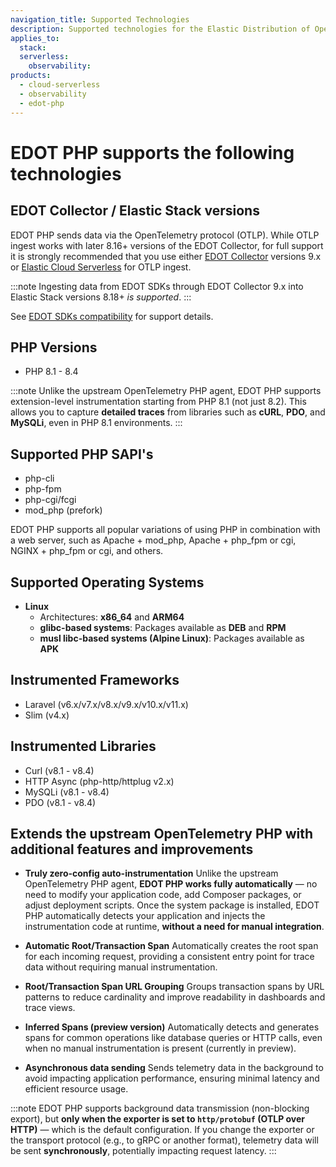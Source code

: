 ```yaml
---
navigation_title: Supported Technologies
description: Supported technologies for the Elastic Distribution of OpenTelemetry PHP.
applies_to:
  stack:
  serverless:
    observability:
products:
  - cloud-serverless
  - observability
  - edot-php
---
```


# EDOT PHP supports the following technologies

## EDOT Collector / Elastic Stack versions

EDOT PHP sends data via the OpenTelemetry protocol (OTLP). While OTLP ingest works with later 8.16+ versions of the EDOT Collector, for full support it is strongly recommended that you use either [EDOT Collector](../../edot-collector/) versions 9.x or [Elastic Cloud Serverless](https://www.elastic.co/guide/en/serverless/current/intro.html) for OTLP ingest.

:::note
Ingesting data from EDOT SDKs through EDOT Collector 9.x into Elastic Stack versions 8.18+ *is supported*.
:::

See [EDOT SDKs compatibility](../../compatibility/sdks.md) for support details.

## PHP Versions
- PHP 8.1 - 8.4

:::note
Unlike the upstream OpenTelemetry PHP agent, EDOT PHP supports extension-level instrumentation starting from PHP 8.1 (not just 8.2).
This allows you to capture **detailed traces** from libraries such as **cURL**, **PDO**, and **MySQLi**, even in PHP 8.1 environments.
:::

## Supported PHP SAPI's
- php-cli
- php-fpm
- php-cgi/fcgi
- mod_php (prefork)

EDOT PHP supports all popular variations of using PHP in combination with a web server, such as Apache + mod_php, Apache + php_fpm or cgi, NGINX + php_fpm or cgi, and others.

## Supported Operating Systems
- **Linux**
  - Architectures: **x86_64** and **ARM64**
  - **glibc-based systems**: Packages available as **DEB** and **RPM**
  - **musl libc-based systems (Alpine Linux)**: Packages available as **APK**

## Instrumented Frameworks
- Laravel (v6.x/v7.x/v8.x/v9.x/v10.x/v11.x)
- Slim (v4.x)

## Instrumented Libraries
- Curl (v8.1 - v8.4)
- HTTP Async (php-http/httplug v2.x)
- MySQLi (v8.1 - v8.4)
- PDO (v8.1 - v8.4)

## Extends the upstream OpenTelemetry PHP with additional features and improvements
- **Truly zero-config auto-instrumentation**
  Unlike the upstream OpenTelemetry PHP agent, **EDOT PHP works fully automatically** — no need to modify your application code, add Composer packages, or adjust deployment scripts.
  Once the system package is installed, EDOT PHP automatically detects your application and injects the instrumentation code at runtime, **without a need for manual integration**.

- **Automatic Root/Transaction Span**
  Automatically creates the root span for each incoming request, providing a consistent entry point for trace data without requiring manual instrumentation.

- **Root/Transaction Span URL Grouping**
  Groups transaction spans by URL patterns to reduce cardinality and improve readability in dashboards and trace views.

- **Inferred Spans (preview version)**
  Automatically detects and generates spans for common operations like database queries or HTTP calls, even when no manual instrumentation is present (currently in preview).

- **Asynchronous data sending**
  Sends telemetry data in the background to avoid impacting application performance, ensuring minimal latency and efficient resource usage.

:::note
EDOT PHP supports background data transmission (non-blocking export), but **only when the exporter is set to `http/protobuf` (OTLP over HTTP)** — which is the default configuration.
If you change the exporter or the transport protocol (e.g., to gRPC or another format), telemetry data will be sent **synchronously**, potentially impacting request latency.
:::